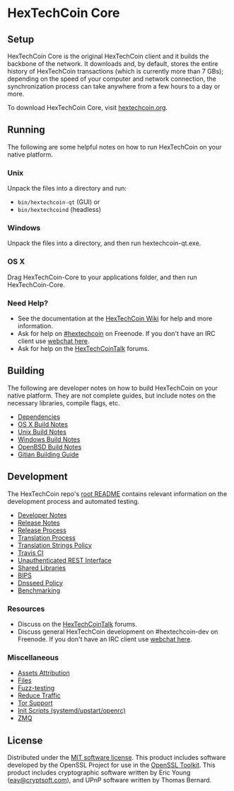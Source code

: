HexTechCoin Core
=============

Setup
---------------------
HexTechCoin Core is the original HexTechCoin client and it builds the backbone of the network. It downloads and, by default, stores the entire history of HexTechCoin transactions (which is currently more than 7 GBs); depending on the speed of your computer and network connection, the synchronization process can take anywhere from a few hours to a day or more.

To download HexTechCoin Core, visit [hextechcoin.org](https://hextechcoin.org).

Running
---------------------
The following are some helpful notes on how to run HexTechCoin on your native platform.

### Unix

Unpack the files into a directory and run:

- `bin/hextechcoin-qt` (GUI) or
- `bin/hextechcoind` (headless)

### Windows

Unpack the files into a directory, and then run hextechcoin-qt.exe.

### OS X

Drag HexTechCoin-Core to your applications folder, and then run HexTechCoin-Core.

### Need Help?

* See the documentation at the [HexTechCoin Wiki](https://hextechcoin.info/)
for help and more information.
* Ask for help on [#hextechcoin](http://webchat.freenode.net?channels=hextechcoin) on Freenode. If you don't have an IRC client use [webchat here](http://webchat.freenode.net?channels=hextechcoin).
* Ask for help on the [HexTechCoinTalk](https://hextechcointalk.io/) forums.

Building
---------------------
The following are developer notes on how to build HexTechCoin on your native platform. They are not complete guides, but include notes on the necessary libraries, compile flags, etc.

- [Dependencies](dependencies.md)
- [OS X Build Notes](build-osx.md)
- [Unix Build Notes](build-unix.md)
- [Windows Build Notes](build-windows.md)
- [OpenBSD Build Notes](build-openbsd.md)
- [Gitian Building Guide](gitian-building.md)

Development
---------------------
The HexTechCoin repo's [root README](/README.md) contains relevant information on the development process and automated testing.

- [Developer Notes](developer-notes.md)
- [Release Notes](release-notes.md)
- [Release Process](release-process.md)
- [Translation Process](translation_process.md)
- [Translation Strings Policy](translation_strings_policy.md)
- [Travis CI](travis-ci.md)
- [Unauthenticated REST Interface](REST-interface.md)
- [Shared Libraries](shared-libraries.md)
- [BIPS](bips.md)
- [Dnsseed Policy](dnsseed-policy.md)
- [Benchmarking](benchmarking.md)

### Resources
* Discuss on the [HexTechCoinTalk](https://hextechcointalk.io/) forums.
* Discuss general HexTechCoin development on #hextechcoin-dev on Freenode. If you don't have an IRC client use [webchat here](http://webchat.freenode.net/?channels=hextechcoin-dev).

### Miscellaneous
- [Assets Attribution](assets-attribution.md)
- [Files](files.md)
- [Fuzz-testing](fuzzing.md)
- [Reduce Traffic](reduce-traffic.md)
- [Tor Support](tor.md)
- [Init Scripts (systemd/upstart/openrc)](init.md)
- [ZMQ](zmq.md)

License
---------------------
Distributed under the [MIT software license](/COPYING).
This product includes software developed by the OpenSSL Project for use in the [OpenSSL Toolkit](https://www.openssl.org/). This product includes
cryptographic software written by Eric Young ([eay@cryptsoft.com](mailto:eay@cryptsoft.com)), and UPnP software written by Thomas Bernard.
